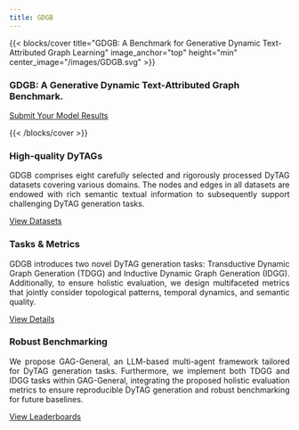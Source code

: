 ```yaml
---
title: GDGB
---
```


{{< blocks/cover title="GDGB: A Benchmark for Generative Dynamic Text-Attributed Graph Learning" image_anchor="top" height="min" center_image="/images/GDGB.svg" >}}
<div class="mx-auto text-center">
    <h3 class="mt-3"><b>GDGB</b>: A <b>G</b>enerative <b>D</b>ynamic Text-Attributed <b>G</b>raph <b>B</b>enchmark.</h3>
    <p class="lead">
        <a href="https://docs.google.com/forms/d/e/1FAIpQLSdsG32hKpG5Xn2hc2FdWrTW8R9DuYU-i7PfdqVHVUsF6C_CPA/viewform" class="submit-link" target="_blank">
            Submit Your Model Results <i class="fa-solid fa-arrow-right"></i>
        </a>
    </p>
</div>
{{< /blocks/cover >}}

<div class="container-fluid features-section">
    <div class="container py-5">
        <div class="row mx-0">
            <div class="col-lg-4 mb-4">
                <div class="feature-box">
                    <div class="text-center mb-3">
                        <i class="fa-solid fa-vector-square"></i>
                        <h3 class="mt-3">High-quality DyTAGs</h3>
                    </div>
                    <p class="feature-text" style="text-align: justify;">GDGB comprises eight carefully selected and rigorously processed DyTAG datasets covering various domains. The nodes and edges in all datasets are endowed with rich semantic textual information to subsequently support challenging DyTAG generation tasks. </p>
                    <a class="btn btn-secondary" href="/datasets/">View Datasets</a>
                </div>
            </div>
            <div class="col-lg-4 mb-4">
                <div class="feature-box">
                    <div class="text-center mb-3">
                        <i class="fa-solid fa-scale-balanced"></i>
                        <h3 class="mt-3">Tasks & Metrics</h3>
                    </div>
                    <p class="feature-text" style="text-align: justify;">GDGB introduces two novel DyTAG generation tasks: Transductive Dynamic Graph Generation (TDGG) and Inductive Dynamic Graph Generation (IDGG). Additionally, to ensure holistic evaluation, we design multifaceted metrics that jointly consider topological patterns, temporal dynamics, and semantic quality.</p>
                    <a class="btn btn-secondary" href="http://arxiv.org/abs/2507.03267" target="_blank">View Details</a>
                </div>
            </div>
            <div class="col-lg-4 mb-4">
                <div class="feature-box">
                    <div class="text-center mb-3">
                        <i class="fa-solid fa-chart-simple"></i>
                        <h3 class="mt-3">Robust Benchmarking</h3>
                    </div>
                    <p class="feature-text" style="text-align: justify;">We propose GAG-General, an LLM-based multi-agent framework tailored for DyTAG generation tasks. Furthermore, we implement both TDGG and IDGG tasks within GAG-General, integrating the proposed holistic evaluation metrics to ensure reproducible DyTAG generation and robust benchmarking for future baselines.</p>
                    <a class="btn btn-secondary" href="/leaderboard/">View Leaderboards</a>
                </div>
            </div>
        </div>
    </div>
</div>

